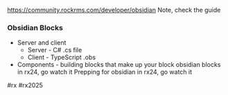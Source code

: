 https://community.rockrms.com/developer/obsidian
Note, check the guide
### Obsidian Blocks
- Server and client
	- Server - C# .cs file
	- Client - TypeScript .obs
- Components - building blocks that make up your block
obsidian blocks in rx24, go watch it
Prepping for obsidian in rx24, go watch it

#rx #rx2025 
